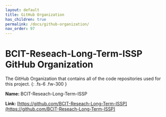 ```yaml
---
layout: default
title: GitHub Organization
has_children: true
permalink: /docs/github-organization/
nav_order: 97
---
```


# BCIT-Reseach-Long-Term-ISSP GitHub Organization

The GitHub Organization that contains all of the code repositories used for this project.
{: .fs-6 .fw-300 }

**Name:** BCIT-Reseach-Long-Term-ISSP

**Link:** [https://github.com/BCIT-Reseach-Long-Term-ISSP](https://github.com/BCIT-Reseach-Long-Term-ISSP)
